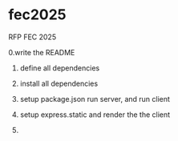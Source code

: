 # fec2025
RFP FEC 2025

0.write the README

1. define all dependencies

2. install all dependencies

3. setup package.json
    run server, and run client

4. setup express.static and render the the client

5. 
